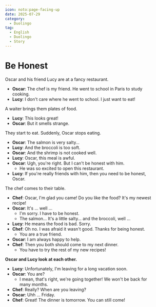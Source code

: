 ```yaml
---
icon: noto:page-facing-up
date: 2025-07-29
category:
  - Duolingo
tag:
  - English
  - Duolingo
  - Story
---
```


# Be Honest

Oscar and his friend Lucy are at a fancy restaurant.

- **Oscar**: The chef is my friend. He went to school in Paris to study cooking.
- **Lucy**: I don't care where he went to school. I just want to eat!

A waiter brings them plates of food.

- **Lucy**: This looks great!
- **Oscar**: But it smells strange.

They start to eat. Suddenly, Oscar stops eating.

- **Oscar**: The salmon is very salty…
- **Lucy**: And the broccoli is too soft.
- **Oscar**: And the shrimp is not cooked well.
- **Lucy**: Oscar, this meal is awful.
- **Oscar**: Ugh, you're right. But I can't be honest with him.
  - He was so excited to open this restaurant.
- **Lucy**: If you're really friends with him, then you need to be honest, Oscar.

The chef comes to their table.

- **Chef**: Oscar, I'm glad you came! Do you like the food? It's my newest recipe!
- **Oscar**: It's … well …
  - I'm sorry. I have to be honest.
  - The salmon… It's a little salty… and the broccoli, well …
- **Lucy**: He means the food is bad. Sorry.
- **Chef**: Oh no. I was afraid it wasn't good. Thanks for being honest.
  - You are a true friend.
- **Oscar**: I am always happy to help.
- **Chef**: Then you both should come to my next dinner.
  - You have to try the rest of my new recipes!

**Oscar and Lucy look at each other.**

- **Lucy**: Unfortunately, I'm leaving for a long vacation soon.
- **Oscar**: You are?
  - I mean, that's right, we're going together! We won't be back for many months.
- **Chef**: Really? When are you leaving?
- **Oscar**: Uhh … Friday.
- **Chef**: Great! The dinner is tomorrow. You can still come!
